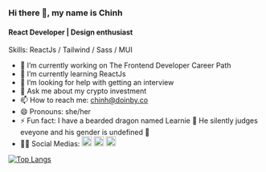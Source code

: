 ### Hi there 👋, my name is Chinh
#### React Developer | Design enthusiast

Skills: ReactJs / Tailwind / Sass / MUI

- 🔭 I’m currently working on  The Frontend Developer Career Path 
- 🌱 I’m currently learning ReactJs
- 🤔 I’m looking for help with getting an interview
- 💬 Ask me about my crypto investment 
- 📫 How to reach me: chinh@doinby.co
- 😄 Pronouns: she/her 
- ⚡ Fun fact: I have a bearded dragon named Learnie 🦎 He silently judges eveyone and his gender is undefined 🌈 
- 💁‍♀️ Social Medias: [<img src='https://cdn.jsdelivr.net/npm/simple-icons@3.0.1/icons/github.svg' alt='github' height='20'>](https://github.com/doinby)  [<img src='https://cdn.jsdelivr.net/npm/simple-icons@3.0.1/icons/linkedin.svg' alt='linkedin' height='20'>](https://www.linkedin.com/in/chinhkdo/)  [<img src='https://cdn.jsdelivr.net/npm/simple-icons@3.0.1/icons/twitter.svg' alt='twitter' height='20'>](https://twitter.com/doinby)

[![Top Langs](https://github-readme-stats.vercel.app/api/top-langs/?username=doinby&layout=compact)](https://github.com/anuraghazra/github-readme-stats)
